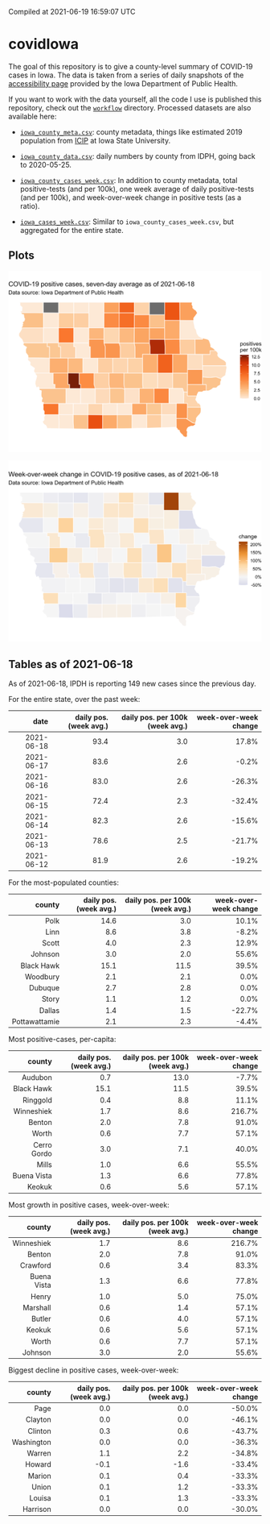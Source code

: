 Compiled at 2021-06-19 16:59:07 UTC

<!-- README.md is generated from README.Rmd. Please edit that file -->

# covidIowa

<!-- badges: start -->

<!-- badges: end -->

The goal of this repository is to give a county-level summary of
COVID-19 cases in Iowa. The data is taken from a series of daily
snapshots of the [accessibility
page](https://coronavirus.iowa.gov/pages/access) provided by the Iowa
Department of Public Health.

If you want to work with the data yourself, all the code I use is
published this repository, check out the [`workflow`](workflow)
directory. Processed datasets are also available here:

  - [`iowa_county_meta.csv`](https://raw.githubusercontent.com/ijlyttle/covidIowa/master/workflow/data/99-publish/iowa_county_meta.csv):
    county metadata, things like estimated 2019 population from
    [ICIP](https://www.icip.iastate.edu/tables/population/counties-estimates)
    at Iowa State University.

  - [`iowa_county_data.csv`](https://raw.githubusercontent.com/ijlyttle/covidIowa/master/workflow/data/99-publish/iowa_county_data.csv):
    daily numbers by county from IDPH, going back to 2020-05-25.

  - [`iowa_county_cases_week.csv`](https://raw.githubusercontent.com/ijlyttle/covidIowa/master/workflow/data/99-publish/iowa_county_data.csv):
    In addition to county metadata, total positive-tests (and per 100k),
    one week average of daily positive-tests (and per 100k), and
    week-over-week change in positive tests (as a ratio).

  - [`iowa_cases_week.csv`](https://raw.githubusercontent.com/ijlyttle/covidIowa/master/workflow/data/99-publish/iowa_cases_week.csv):
    Similar to `iowa_county_cases_week.csv`, but aggregated for the
    entire state.

## Plots

![](workflow/data/99-publish/iowa_cases.png)

![](workflow/data/99-publish/iowa_change.png)

## Tables as of 2021-06-18

As of 2021-06-18, IPDH is reporting 149 new cases since the previous
day.

For the entire state, over the past week:

|       date | daily pos. (week avg.) | daily pos. per 100k (week avg.) | week-over-week change |
| ---------: | ---------------------: | ------------------------------: | --------------------: |
| 2021-06-18 |                   93.4 |                             3.0 |                 17.8% |
| 2021-06-17 |                   83.6 |                             2.6 |                \-0.2% |
| 2021-06-16 |                   83.0 |                             2.6 |               \-26.3% |
| 2021-06-15 |                   72.4 |                             2.3 |               \-32.4% |
| 2021-06-14 |                   82.3 |                             2.6 |               \-15.6% |
| 2021-06-13 |                   78.6 |                             2.5 |               \-21.7% |
| 2021-06-12 |                   81.9 |                             2.6 |               \-19.2% |

For the most-populated counties:

|        county | daily pos. (week avg.) | daily pos. per 100k (week avg.) | week-over-week change |
| ------------: | ---------------------: | ------------------------------: | --------------------: |
|          Polk |                   14.6 |                             3.0 |                 10.1% |
|          Linn |                    8.6 |                             3.8 |                \-8.2% |
|         Scott |                    4.0 |                             2.3 |                 12.9% |
|       Johnson |                    3.0 |                             2.0 |                 55.6% |
|    Black Hawk |                   15.1 |                            11.5 |                 39.5% |
|      Woodbury |                    2.1 |                             2.1 |                  0.0% |
|       Dubuque |                    2.7 |                             2.8 |                  0.0% |
|         Story |                    1.1 |                             1.2 |                  0.0% |
|        Dallas |                    1.4 |                             1.5 |               \-22.7% |
| Pottawattamie |                    2.1 |                             2.3 |                \-4.4% |

Most positive-cases, per-capita:

|      county | daily pos. (week avg.) | daily pos. per 100k (week avg.) | week-over-week change |
| ----------: | ---------------------: | ------------------------------: | --------------------: |
|     Audubon |                    0.7 |                            13.0 |                \-7.7% |
|  Black Hawk |                   15.1 |                            11.5 |                 39.5% |
|    Ringgold |                    0.4 |                             8.8 |                 11.1% |
|  Winneshiek |                    1.7 |                             8.6 |                216.7% |
|      Benton |                    2.0 |                             7.8 |                 91.0% |
|       Worth |                    0.6 |                             7.7 |                 57.1% |
| Cerro Gordo |                    3.0 |                             7.1 |                 40.0% |
|       Mills |                    1.0 |                             6.6 |                 55.5% |
| Buena Vista |                    1.3 |                             6.6 |                 77.8% |
|      Keokuk |                    0.6 |                             5.6 |                 57.1% |

Most growth in positive cases, week-over-week:

|      county | daily pos. (week avg.) | daily pos. per 100k (week avg.) | week-over-week change |
| ----------: | ---------------------: | ------------------------------: | --------------------: |
|  Winneshiek |                    1.7 |                             8.6 |                216.7% |
|      Benton |                    2.0 |                             7.8 |                 91.0% |
|    Crawford |                    0.6 |                             3.4 |                 83.3% |
| Buena Vista |                    1.3 |                             6.6 |                 77.8% |
|       Henry |                    1.0 |                             5.0 |                 75.0% |
|    Marshall |                    0.6 |                             1.4 |                 57.1% |
|      Butler |                    0.6 |                             4.0 |                 57.1% |
|      Keokuk |                    0.6 |                             5.6 |                 57.1% |
|       Worth |                    0.6 |                             7.7 |                 57.1% |
|     Johnson |                    3.0 |                             2.0 |                 55.6% |

Biggest decline in positive cases, week-over-week:

|     county | daily pos. (week avg.) | daily pos. per 100k (week avg.) | week-over-week change |
| ---------: | ---------------------: | ------------------------------: | --------------------: |
|       Page |                    0.0 |                             0.0 |               \-50.0% |
|    Clayton |                    0.0 |                             0.0 |               \-46.1% |
|    Clinton |                    0.3 |                             0.6 |               \-43.7% |
| Washington |                    0.0 |                             0.0 |               \-36.3% |
|     Warren |                    1.1 |                             2.2 |               \-34.8% |
|     Howard |                  \-0.1 |                           \-1.6 |               \-33.4% |
|     Marion |                    0.1 |                             0.4 |               \-33.3% |
|      Union |                    0.1 |                             1.2 |               \-33.3% |
|     Louisa |                    0.1 |                             1.3 |               \-33.3% |
|   Harrison |                    0.0 |                             0.0 |               \-30.0% |
